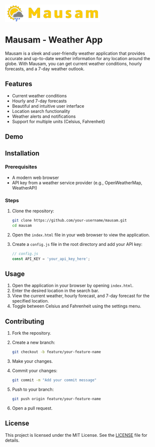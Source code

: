![Mausam Logo](assest/images/Logo1.png)
# Mausam - Weather App
Mausam is a sleek and user-friendly weather application that provides accurate and up-to-date weather information for any location around the globe. With Mausam, you can get current weather conditions, hourly forecasts, and a 7-day weather outlook.

## Features

- Current weather conditions
- Hourly and 7-day forecasts
- Beautiful and intuitive user interface
- Location search functionality
- Weather alerts and notifications
- Support for multiple units (Celsius, Fahrenheit)

## Demo 

## Installation

### Prerequisites

- A modern web browser
- API key from a weather service provider (e.g., OpenWeatherMap, WeatherAPI)

### Steps

1. Clone the repository:

    ```bash
    git clone https://github.com/your-username/mausam.git
    cd mausam
    ```

2. Open the `index.html` file in your web browser to view the application.

3. Create a `config.js` file in the root directory and add your API key:

    ```javascript
    // config.js
    const API_KEY = 'your_api_key_here';
    ```

## Usage

1. Open the application in your browser by opening `index.html`.
2. Enter the desired location in the search bar.
3. View the current weather, hourly forecast, and 7-day forecast for the specified location.
4. Toggle between Celsius and Fahrenheit using the settings menu.

## Contributing

1. Fork the repository.
2. Create a new branch:

    ```bash
    git checkout -b feature/your-feature-name
    ```

3. Make your changes.
4. Commit your changes:

    ```bash
    git commit -m "Add your commit message"
    ```

5. Push to your branch:

    ```bash
    git push origin feature/your-feature-name
    ```

6. Open a pull request.

## License

This project is licensed under the MIT License. See the [LICENSE](LICENSE) file for details.
